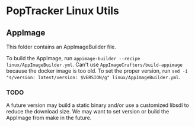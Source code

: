 # PopTracker Linux Utils

## AppImage

This folder contains an AppImageBuilder file.

To build the AppImage, run `appimage-builder --recipe linux/AppImageBuilder.yml`.
Can't use `AppImageCrafters/build-appimage` because the docker image is too old.
To set the proper version, run `sed -i "s/version: latest/version: $VERSION/g" linux/AppImageBuilder.yml`.

### TODO

A future version may build a static binary and/or use a customized libsdl to reduce the download size.
We may want to set version or build the AppImage from make in the future.
